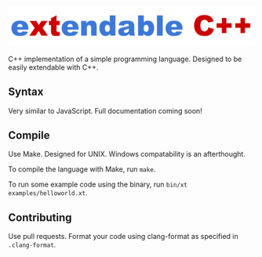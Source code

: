 ![logo](logo.png)

C++ implementation of a simple programming language. Designed to be easily extendable with C++.

## Syntax

Very similar to JavaScript. Full documentation coming soon!

## Compile

Use Make. Designed for UNIX. Windows compatability is an afterthought.

To compile the language with Make, run ```make```.

To run some example code using the binary, run ```bin/xt examples/helloworld.xt```.

## Contributing

Use pull requests. Format your code using clang-format as specified in ```.clang-format```.
